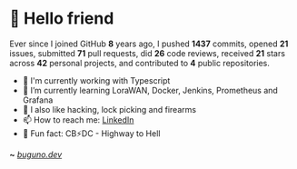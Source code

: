 # 🤖 Hello friend

Ever since I joined GitHub **8** years ago, I pushed **1437** commits, opened **21** issues, submitted **71** pull requests, did **26** code reviews, received **21** stars across **42** personal projects, and contributed to **4** public repositories.

- 🐍 I'm currently working with Typescript
- 🌱 I’m currently learning LoraWAN, Docker, Jenkins, Prometheus and Grafana
- 🔭 I also like hacking, lock picking and firearms
- 📫 How to reach me: [LinkedIn](https://www.linkedin.com/in/brunodesouzabezerra/)
- 🤡 Fun fact: CB⚡DC - Highway to Hell

**~** [_buguno.dev_](https://buguno.dev)
